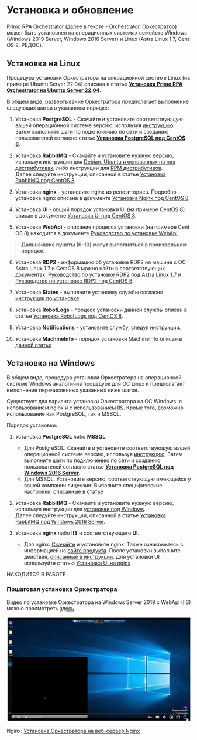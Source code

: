 # Установка и обновление

Primo RPA Orchestrator (далее в тексте - Orchestrator, Оркестратор) может быть установлен на операционных системах семейств Windows (Windows 2019 Server, Windows 2016 Server) и Linux (Astra Linux 1.7, Cent OS 8, РЕДОС).


## Установка на Linux

Процедура установки Оркестратора на операционной системе Linux (на примере Ubuntu Server 22.04) описана в статье [**Установка Primo RPA Orchestrator на Ubuntu Server 22.04**](../../orchestrator-new/install/linux/install-on-ubuntu.md).

В общем виде, развертывание Оркестратора предполагает выполнение следующих шагов в указанном порядке:

1. Установка **PostgreSQL** - Скачайте и установите соответствующую вашей операционной системе версию, используя [инструкцию](https://www.postgresql.org/download/). Затем выполните шаги по подключению по сети и созданию пользователей согласно статье [**Установка PostgreSQL под CentOS 8**](../../../orchestrator-new/install/linux/centos/postgres-centos.md).

2. Установка **RabbitMQ** - Скачайте и установите нужную версию, используя инструкции для [Debian, Ubuntu и основанных на них дистрибутивах](https://www.rabbitmq.com/docs/install-debian), либо инструкции для [RPM дистрибутивов](https://www.rabbitmq.com/docs/install-rpm).  
Далее следуйте инструкции, описанной в статье [Установка RabbitMQ под CentOS 8](../../../orchestrator-new/install/linux/centos/rabbitmq-centos.md).

4. Установка **nginx** - установите nginx из репозиториев. Подробно установка nginx описана в документе [Установка Nginx под CentOS 8](../../../orchestrator-new/install/linux/centos/nginx-centos.md).

4. Установка **UI** - общий порядок установки UI (на примере CentOS 8) описан в документе [Установка UI под CentOS 8](../../../orchestrator-new/install/linux/centos/ui-centos.md).

5. Установка **WebApi** - описание процесса установки (на примере Cеnt OS 8) находится в документе [Руководство по установке WebApi](../../../rchestrator-new/install/linux/centos/webapi-centos.md)

> **Дальнейшие пункты (6-10) могут выполняться в произвольном порядке.**

6. Установка **RDP2** - информацию об установке RDP2 на машине с ОС Astra Linux 1.7 и CentOS 8 можно найти в соответствующих документах: [Руководство по установке RDP2 под Astra Linux 1.7](../../../orchestrator-new/install/linux/astra/RDP2-astra.md) и [Руководство по установке RDP2 под CentOS 8](orchestrator-new/install/linux/centos/rdp2-centos.md).

7. Установка **States** - выполните установку службы согласно [инструкции по установке](../../../orchestrator-new/install/linux/centos/states-centos.md).

8. Установка **RobotLogs** - процесс установки данной службы описан в статье [Установка RobotLogs под CentOS 8](../../../orchestrator-new/install/linux/centos/robotlogs-centos.md).

9. Установка **Notifications** - установите службу, следуя [инструкции](../../../orchestrator-new/install/linux/centos/notifications-centos.md).

10. Установка **MachineInfo** - порядок установки MachineInfo описан в [данной статье](../../../orchestrator-new/install/linux/centos/machineinfo-centos.md)



## Установка на Windows

В общем виде, процедура установки Оркестратора на операционной системе Windows аналогична процедуре для ОС Linux и предполагает выполнение перечисленных указанных ниже шагов.

Существует два варианта установки Оркестратора на ОС Windows: с использованием nginx и с использованием IIS. 
Кроме того, возможно использование как PostgreSQL, так и MSSQL.

Порядок установки:

1. Установка **PostgreSQL** либо **MSSQL**. 
    * Для PostgreSQL: Скачайте и установите соответствующую вашей операционной системе версию, используя [инструкцию](https://www.postgresql.org/download/). Затем выполните шаги по подключению по сети и созданию пользователей согласно статье [**Установка PostgreSQL под Windows 2016 Server**](../../../orchestrator-new/install/windows/postgres-windows.md).
    * Для MSSQL: Установите версию, соответствующую имеющейся у вашей компании лицензии. Выполните специфические настройки, описанные в [статье](../../orchestrator-new/install/windows/mssql-windows.md)

2. Установка **RabbitMQ** - Скачайте и установите нужную версию, используя инструкции для [установки под Windows](https://www.rabbitmq.com/docs/install-windows).  
Далее следуйте инструкции, описанной в статье [Установка RabbitMQ под Windows 2016 Server](../../install/windows/rabbitmq-windows.md).

3. Установка **nginx** либо **IIS** и соответствующего **UI**.
    * Для nginx: [Скачайте](https://nginx.org/ru/download.html) и установите nginx. Также ознакомьтесь с информацией на [сайте продукта](https://nginx.org/ru/docs/windows.html).
    После установки выполните действия, [описанные в инструкции](../../install/windows/nginx-windows.md). 
    Для установки UI используйте статью [Установка UI на nginx](../../windows/ui-nginx-windows.md)


НАХОДИТСЯ В РАБОТЕ

### Пошаговая установка Оркестратора
Видео по установке Оркестратора на Windows Server 2019 с WebApi (IIS) можно просмотреть [здесь](https://www.youtube.com/watch?v=IAIRmChw65k&ab_channel=PrimoRPA).

<a href="https://www.youtube.com/watch?v=IAIRmChw65k"><img src="https://raw.githubusercontent.com/PrimoRPA/Docs.Rus/main/.gitbook/assets/video_preview/test_gif.gif" width="850" title="hover text"></a>


Nginx: [Установка Оркестратора на веб-сервер Nginx](https://www.youtube.com/watch?v=mOTH1PWxSCs&ab_channel=PrimoRPA)